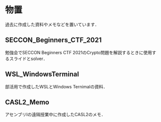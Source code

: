 # 物置

過去に作成した資料やメモなどを置いています．

## SECCON_Beginners_CTF_2021

勉強会でSECCON Beginners CTF 2021のCrypto問題を解説するときに使用するスライドとsolver．

## WSL_WindowsTerminal

部活用で作成したWSLとWindows Ternimalの資料．

## CASL2_Memo

アセンブリIの遠隔授業中に作成したCASL2のメモ．